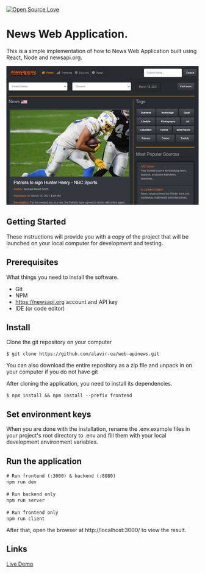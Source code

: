 [![Open Source Love](https://badges.frapsoft.com/os/v1/open-source.svg?v=103)](https://github.com/ellerbrock/open-source-badges/)

# News Web Application.

This is a simple implementation of how to News Web Application built using React, Node and newsapi.org.

![Screenshot](screenshot.png)

## Getting Started

These instructions will provide you with a copy of the project that will be launched on your local computer for development and testing.

## Prerequisites

What things you need to install the software.

- Git
- NPM
- https://newsapi.org account and API key
- IDE (or code editor)

## Install

Clone the git repository on your computer

```
$ git clone https://github.com/alavir-ua/web-apinews.git
```

You can also download the entire repository as a zip file and unpack in on your computer if you do not have git

After cloning the application, you need to install its dependencies.

```
$ npm install && npm install --prefix frontend
```

## Set environment keys

When you are done with the installation, rename the .env.example files in your project's root directory to .env and fill them with your local development environment variables.

## Run the application

```
# Run frontend (:3000) & backend (:8080)
npm run dev

# Run backend only
npm run server

# Run frontend only
npm run client
```

After that, open the browser at http://localhost:3000/ to view the result.

## Links

[Live Demo](https://web-apinews.vercel.app/)
